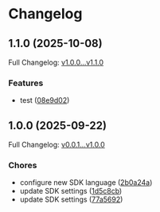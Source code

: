 # Changelog

## 1.1.0 (2025-10-08)

Full Changelog: [v1.0.0...v1.1.0](https://github.com/SportsGameOdds/sports-odds-api-python/compare/v1.0.0...v1.1.0)

### Features

* test ([08e9d02](https://github.com/SportsGameOdds/sports-odds-api-python/commit/08e9d0200c7449750082cb5f0ae229012d9f633b))

## 1.0.0 (2025-09-22)

Full Changelog: [v0.0.1...v1.0.0](https://github.com/SportsGameOdds/sports-odds-api-python/compare/v0.0.1...v1.0.0)

### Chores

* configure new SDK language ([2b0a24a](https://github.com/SportsGameOdds/sports-odds-api-python/commit/2b0a24a4c2ab45ac111edf93e70a3adb8781074d))
* update SDK settings ([1d5c8cb](https://github.com/SportsGameOdds/sports-odds-api-python/commit/1d5c8cbed9cdcb6f3c34a4b58afb83b6ca746781))
* update SDK settings ([77a5692](https://github.com/SportsGameOdds/sports-odds-api-python/commit/77a56927b45e9a3a2567bd22d76d4092a9c0effa))
